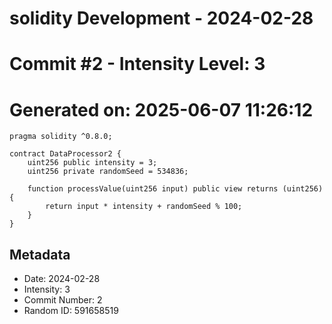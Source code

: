 ﻿# solidity Development - 2024-02-28
# Commit #2 - Intensity Level: 3
# Generated on: 2025-06-07 11:26:12
```solidity
pragma solidity ^0.8.0;

contract DataProcessor2 {
    uint256 public intensity = 3;
    uint256 private randomSeed = 534836;

    function processValue(uint256 input) public view returns (uint256) {
        return input * intensity + randomSeed % 100;
    }
}
```
## Metadata
- Date: 2024-02-28
- Intensity: 3
- Commit Number: 2
- Random ID: 591658519
